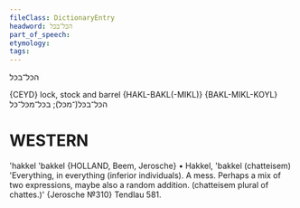 ```yaml
---
fileClass: DictionaryEntry
headword: הכּל־בכּל
part_of_speech: 
etymology: 
tags: 
---
```

הכּל־בכּל

{CEYD}
lock, stock and barrel {HAKL-BAKL(-MIKL)} {BAKL-MIKL-KOYL}	הכּל־בכּל(־מכּל); בכּל־מכּל־כּל

WESTERN
========

'hakkel 'bakkel {HOLLAND, Beem, Jerosche}
	•	Hakkel, 'bakkel (chatteisem) 'Everything, in everything (inferior individuals). A mess. Perhaps a mix of two expressions, maybe also a random addition. (chatteisem plural of chattes.)' {Jerosche №310}
Tendlau 581.
